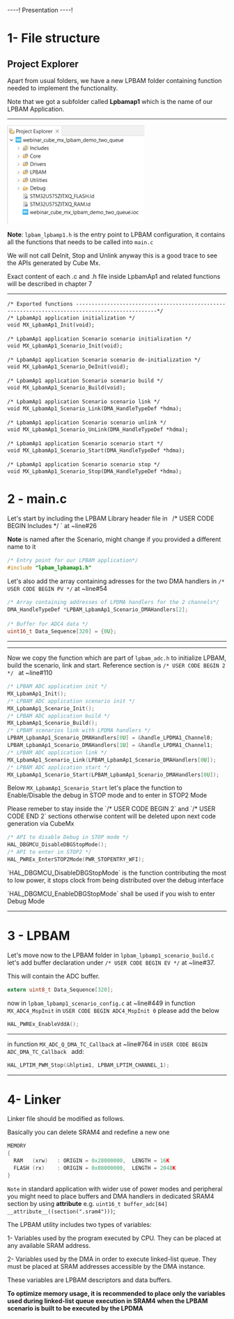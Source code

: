----!
Presentation
----!

<!-- # **Cube IDE** #  -->

<!--this whole chapter can be turned in presentation mode  -->

# 1- File structure

## Project Explorer

Apart from usual folders, we have a new LPBAM folder containing function needed to implement the functionality.
  
  
Note that we got a subfolder called **Lpbamap1** which is the name of our LPBAM Application.

---

<!-- here we can add a description of what to expect in the various folders -->

![lpbam config](./img/01.png)

**Note**: `lpbam_lpbamp1.h`  is the entry point to LPBAM configuration, it contains all the functions that needs to be called into `main.c`

We will not call DeInit, Stop and Unlink anyway this is a good trace to see the APIs generated by Cube Mx.


<ainfo>
Exact content of each .c and .h file inside LpbamAp1 and related functions will be described in chapter 7
</ainfo>

---

```c-nc
/* Exported functions ------------------------------------------------------------------------------------------------*/
/* LpbamAp1 application initialization */
void MX_LpbamAp1_Init(void);

/* LpbamAp1 application Scenario scenario initialization */
void MX_LpbamAp1_Scenario_Init(void);

/* LpbamAp1 application Scenario scenario de-initialization */
void MX_LpbamAp1_Scenario_DeInit(void);

/* LpbamAp1 application Scenario scenario build */
void MX_LpbamAp1_Scenario_Build(void);

/* LpbamAp1 application Scenario scenario link */
void MX_LpbamAp1_Scenario_Link(DMA_HandleTypeDef *hdma);

/* LpbamAp1 application Scenario scenario unlink */
void MX_LpbamAp1_Scenario_UnLink(DMA_HandleTypeDef *hdma);

/* LpbamAp1 application Scenario scenario start */
void MX_LpbamAp1_Scenario_Start(DMA_HandleTypeDef *hdma);

/* LpbamAp1 application Scenario scenario stop */
void MX_LpbamAp1_Scenario_Stop(DMA_HandleTypeDef *hdma);

```
# 2 - main.c

Let's start by including the LPBAM Library header file in `
 `/* USER CODE BEGIN Includes */ ` at ~line#26

**Note** is named after the Scenario, might change if you provided a different name to it
  
```c
/* Entry point for our LPBAM application*/
#include "lpbam_lpbamap1.h"
```

Let's also add the array containing adresses for the two DMA handlers in `/* USER CODE BEGIN PV */` at ~line#54

```c
/* Array containing addresses of LPDMA handlers for the 2 channels*/
DMA_HandleTypeDef *LPBAM_LpbamAp1_Scenario_DMAHandlers[2];

/* Buffer for ADC4 data */
uint16_t Data_Sequence[320] = {0U};
```
---

---

Now we copy the function which are part of `lpbam_adc.h` to initialize LPBAM, build the scenario, link and start. Reference section is `/* USER CODE BEGIN 2 */ ` at ~line#110 

```c
/* LPBAM ADC application init */
MX_LpbamAp1_Init();
/* LPBAM ADC application scenario init */
MX_LpbamAp1_Scenario_Init();
/* LPBAM ADC application build */
MX_LpbamAp1_Scenario_Build();
/* LPBAM scenarios link with LPDMA handlers */
LPBAM_LpbamAp1_Scenario_DMAHandlers[0U] = &handle_LPDMA1_Channel0;
LPBAM_LpbamAp1_Scenario_DMAHandlers[1U] = &handle_LPDMA1_Channel1;
/* LPBAM ADC application link */
MX_LpbamAp1_Scenario_Link(LPBAM_LpbamAp1_Scenario_DMAHandlers[0U]);
/* LPBAM ADC application start */
MX_LpbamAp1_Scenario_Start(LPBAM_LpbamAp1_Scenario_DMAHandlers[0U]);
```
Below `MX_LpbamAp1_Scenario_Start` let's place
the function to Enable/Disable the debug in STOP mode and to enter in STOP2 Mode 

<ainfo>
Please remeber to stay inside the `/* USER CODE BEGIN 2` and `/* USER CODE END 2` sections otherwise content will be deleted upon next code generation via CubeMx
</ainfo>

```c
/* API to disable Debug in STOP mode */
HAL_DBGMCU_DisableDBGStopMode();
/* API to enter in STOP2 */
HAL_PWREx_EnterSTOP2Mode(PWR_STOPENTRY_WFI);
```

<ainfo>
 `HAL_DBGMCU_DisableDBGStopMode` is the function contributing the most to low power, it stops clock from being distributed over the debug interface
 </ainfo>
<p>

</p>
 <awarning>
 `HAL_DBGMCU_EnableDBGStopMode` shall be used if you wish to enter Debug Mode
 </awarning>

---
# 3 - LPBAM 

Let's move now to the LPBAM folder
 in `lpbam_lpbamp1_scenario_build.c` let's add buffer declaration under `/* USER CODE BEGIN EV */` at ~line#37.
 
 This will contain the ADC buffer.

 ```c
extern uint8_t Data_Sequence[320];
 ```
now in `lpbam_lpbamp1_scenario_config.c` at ~line#449
in function `MX_ADC4_MspInit`  in `USER CODE BEGIN ADC4_MspInit 0` please add the below 

```c
HAL_PWREx_EnableVddA();
```
---

in function `MX_ADC_Q_DMA_TC_Callback` at ~line#764 in `USER CODE BEGIN ADC_DMA_TC_Callback ` add:

```c
HAL_LPTIM_PWM_Stop(&hlptim1, LPBAM_LPTIM_CHANNEL_1);
```
---

# 4- Linker

Linker file should be modified as follows.
  
Basically you can delete SRAM4 and redefine a new one

```c
MEMORY
{
  RAM	(xrw)	: ORIGIN = 0x28000000,	LENGTH = 16K
  FLASH	(rx)	: ORIGIN = 0x08000000,	LENGTH = 2048K
}
```

`Note` in standard application with wider use of power modes and peripheral you might need to place buffers and DMA handlers in dedicated SRAM4 section by using __attribute__ e.g.
 `uint16_t buffer_adc[64] __attribute__((section(".sram4")))`;


<ainfo>
The LPBAM utility includes two types of variables:

1- Variables used by the program executed by CPU. They can be placed at any available SRAM address.

2- Variables used by the DMA in order to execute linked-list queue. They must be placed at SRAM addresses accessible by the DMA instance.

These variables are LPBAM descriptors and data buffers.

**To optimize memory usage, it is recommended to place only the variables used during linked-list queue execution in SRAM4 when the LPBAM scenario is built to be executed by the LPDMA**

</ainfo>



